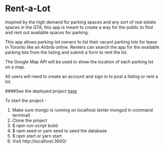 # Rent-a-Lot

Inspired by the high demand for parking spaces and any sort of real estate spaces in the GTA, this app is meant to create a way for the public to find and rent out available spaces for parking.

This app allows parking-lot owners to list their vacant parking lots for lease in Toronto like an Airbnb online.  Renters can search the app for the available parking lots from the listing and submit a form to rent the lot.  

The Google Map API will be used to show the location of each parking lot on a map.

All users will need to create an account and sign in to post a listing or rent a lot.  

####See the deployed project [here](https://floating-temple-82013.herokuapp.com/)


To start the project -
  1. Make sure mongo is running on localhost (enter mongod in command terminal)
  2. Clone the project
  3. $ npm run-script build
  4. $ npm seed or yarn seed to seed the database
  5. $ npm start or yarn start
  6. Visit http://localhost:3000/
